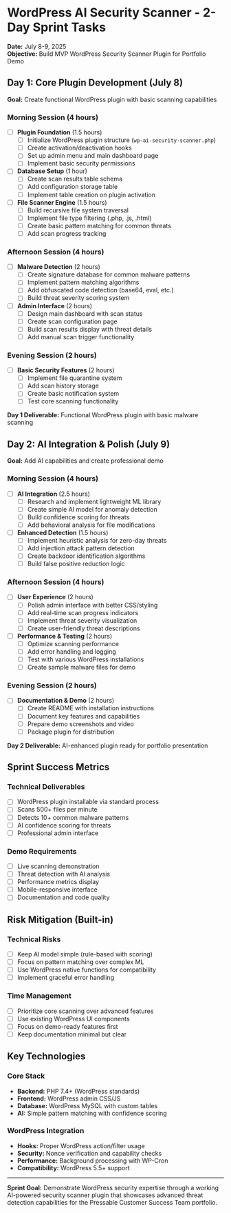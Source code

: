 # WordPress AI Security Scanner - 2-Day Sprint Tasks
**Date:** July 8-9, 2025  
**Objective:** Build MVP WordPress Security Scanner Plugin for Portfolio Demo

## Day 1: Core Plugin Development (July 8)
**Goal:** Create functional WordPress plugin with basic scanning capabilities

### Morning Session (4 hours)
- [ ] **Plugin Foundation** (1.5 hours)
  - [ ] Initialize WordPress plugin structure (`wp-ai-security-scanner.php`)
  - [ ] Create activation/deactivation hooks
  - [ ] Set up admin menu and main dashboard page
  - [ ] Implement basic security permissions

- [ ] **Database Setup** (1 hour)
  - [ ] Create scan results table schema
  - [ ] Add configuration storage table
  - [ ] Implement table creation on plugin activation

- [ ] **File Scanner Engine** (1.5 hours)
  - [ ] Build recursive file system traversal
  - [ ] Implement file type filtering (.php, .js, .html)
  - [ ] Create basic pattern matching for common threats
  - [ ] Add scan progress tracking

### Afternoon Session (4 hours)
- [ ] **Malware Detection** (2 hours)
  - [ ] Create signature database for common malware patterns
  - [ ] Implement pattern matching algorithms
  - [ ] Add obfuscated code detection (base64, eval, etc.)
  - [ ] Build threat severity scoring system

- [ ] **Admin Interface** (2 hours)
  - [ ] Design main dashboard with scan status
  - [ ] Create scan configuration page
  - [ ] Build scan results display with threat details
  - [ ] Add manual scan trigger functionality

### Evening Session (2 hours)
- [ ] **Basic Security Features** (2 hours)
  - [ ] Implement file quarantine system
  - [ ] Add scan history storage
  - [ ] Create basic notification system
  - [ ] Test core scanning functionality

**Day 1 Deliverable:** Functional WordPress plugin with basic malware scanning

## Day 2: AI Integration & Polish (July 9)
**Goal:** Add AI capabilities and create professional demo

### Morning Session (4 hours)
- [ ] **AI Integration** (2.5 hours)
  - [ ] Research and implement lightweight ML library
  - [ ] Create simple AI model for anomaly detection
  - [ ] Build confidence scoring for threats
  - [ ] Add behavioral analysis for file modifications

- [ ] **Enhanced Detection** (1.5 hours)
  - [ ] Implement heuristic analysis for zero-day threats
  - [ ] Add injection attack pattern detection
  - [ ] Create backdoor identification algorithms
  - [ ] Build false positive reduction logic

### Afternoon Session (4 hours)
- [ ] **User Experience** (2 hours)
  - [ ] Polish admin interface with better CSS/styling
  - [ ] Add real-time scan progress indicators
  - [ ] Implement threat severity visualization
  - [ ] Create user-friendly threat descriptions

- [ ] **Performance & Testing** (2 hours)
  - [ ] Optimize scanning performance
  - [ ] Add error handling and logging
  - [ ] Test with various WordPress installations
  - [ ] Create sample malware files for demo

### Evening Session (2 hours)
- [ ] **Documentation & Demo** (2 hours)
  - [ ] Create README with installation instructions
  - [ ] Document key features and capabilities
  - [ ] Prepare demo screenshots and video
  - [ ] Package plugin for distribution

**Day 2 Deliverable:** AI-enhanced plugin ready for portfolio presentation

## Sprint Success Metrics

### Technical Deliverables
- [ ] WordPress plugin installable via standard process
- [ ] Scans 500+ files per minute
- [ ] Detects 10+ common malware patterns
- [ ] AI confidence scoring for threats
- [ ] Professional admin interface

### Demo Requirements
- [ ] Live scanning demonstration
- [ ] Threat detection with AI analysis
- [ ] Performance metrics display
- [ ] Mobile-responsive interface
- [ ] Documentation and code quality

## Risk Mitigation (Built-in)

### Technical Risks
- [ ] Keep AI model simple (rule-based with scoring)
- [ ] Focus on pattern matching over complex ML
- [ ] Use WordPress native functions for compatibility
- [ ] Implement graceful error handling

### Time Management
- [ ] Prioritize core scanning over advanced features
- [ ] Use existing WordPress UI components
- [ ] Focus on demo-ready features first
- [ ] Keep documentation minimal but clear

## Key Technologies

### Core Stack
- **Backend:** PHP 7.4+ (WordPress standards)
- **Frontend:** WordPress admin CSS/JS
- **Database:** WordPress MySQL with custom tables
- **AI:** Simple pattern matching with confidence scoring

### WordPress Integration
- **Hooks:** Proper WordPress action/filter usage
- **Security:** Nonce verification and capability checks
- **Performance:** Background processing with WP-Cron
- **Compatibility:** WordPress 5.5+ support

---

**Sprint Goal:** Demonstrate WordPress security expertise through a working AI-powered security scanner plugin that showcases advanced threat detection capabilities for the Pressable Customer Success Team portfolio.
